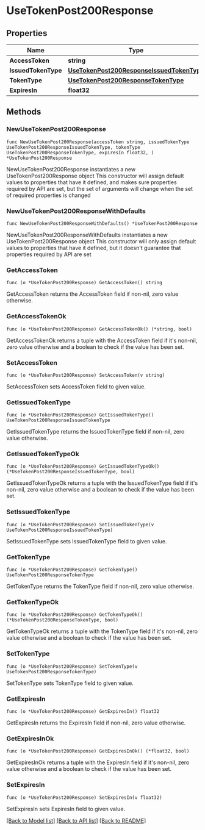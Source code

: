 # UseTokenPost200Response

## Properties

Name | Type | Description | Notes
------------ | ------------- | ------------- | -------------
**AccessToken** | **string** |  | 
**IssuedTokenType** | [**UseTokenPost200ResponseIssuedTokenType**](UseTokenPost200ResponseIssuedTokenType.md) |  | 
**TokenType** | [**UseTokenPost200ResponseTokenType**](UseTokenPost200ResponseTokenType.md) |  | 
**ExpiresIn** | **float32** |  | 

## Methods

### NewUseTokenPost200Response

`func NewUseTokenPost200Response(accessToken string, issuedTokenType UseTokenPost200ResponseIssuedTokenType, tokenType UseTokenPost200ResponseTokenType, expiresIn float32, ) *UseTokenPost200Response`

NewUseTokenPost200Response instantiates a new UseTokenPost200Response object
This constructor will assign default values to properties that have it defined,
and makes sure properties required by API are set, but the set of arguments
will change when the set of required properties is changed

### NewUseTokenPost200ResponseWithDefaults

`func NewUseTokenPost200ResponseWithDefaults() *UseTokenPost200Response`

NewUseTokenPost200ResponseWithDefaults instantiates a new UseTokenPost200Response object
This constructor will only assign default values to properties that have it defined,
but it doesn't guarantee that properties required by API are set

### GetAccessToken

`func (o *UseTokenPost200Response) GetAccessToken() string`

GetAccessToken returns the AccessToken field if non-nil, zero value otherwise.

### GetAccessTokenOk

`func (o *UseTokenPost200Response) GetAccessTokenOk() (*string, bool)`

GetAccessTokenOk returns a tuple with the AccessToken field if it's non-nil, zero value otherwise
and a boolean to check if the value has been set.

### SetAccessToken

`func (o *UseTokenPost200Response) SetAccessToken(v string)`

SetAccessToken sets AccessToken field to given value.


### GetIssuedTokenType

`func (o *UseTokenPost200Response) GetIssuedTokenType() UseTokenPost200ResponseIssuedTokenType`

GetIssuedTokenType returns the IssuedTokenType field if non-nil, zero value otherwise.

### GetIssuedTokenTypeOk

`func (o *UseTokenPost200Response) GetIssuedTokenTypeOk() (*UseTokenPost200ResponseIssuedTokenType, bool)`

GetIssuedTokenTypeOk returns a tuple with the IssuedTokenType field if it's non-nil, zero value otherwise
and a boolean to check if the value has been set.

### SetIssuedTokenType

`func (o *UseTokenPost200Response) SetIssuedTokenType(v UseTokenPost200ResponseIssuedTokenType)`

SetIssuedTokenType sets IssuedTokenType field to given value.


### GetTokenType

`func (o *UseTokenPost200Response) GetTokenType() UseTokenPost200ResponseTokenType`

GetTokenType returns the TokenType field if non-nil, zero value otherwise.

### GetTokenTypeOk

`func (o *UseTokenPost200Response) GetTokenTypeOk() (*UseTokenPost200ResponseTokenType, bool)`

GetTokenTypeOk returns a tuple with the TokenType field if it's non-nil, zero value otherwise
and a boolean to check if the value has been set.

### SetTokenType

`func (o *UseTokenPost200Response) SetTokenType(v UseTokenPost200ResponseTokenType)`

SetTokenType sets TokenType field to given value.


### GetExpiresIn

`func (o *UseTokenPost200Response) GetExpiresIn() float32`

GetExpiresIn returns the ExpiresIn field if non-nil, zero value otherwise.

### GetExpiresInOk

`func (o *UseTokenPost200Response) GetExpiresInOk() (*float32, bool)`

GetExpiresInOk returns a tuple with the ExpiresIn field if it's non-nil, zero value otherwise
and a boolean to check if the value has been set.

### SetExpiresIn

`func (o *UseTokenPost200Response) SetExpiresIn(v float32)`

SetExpiresIn sets ExpiresIn field to given value.



[[Back to Model list]](../README.md#documentation-for-models) [[Back to API list]](../README.md#documentation-for-api-endpoints) [[Back to README]](../README.md)



